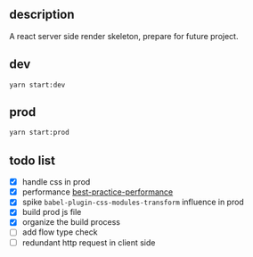 ## description
A react server side render skeleton, prepare for future project.

## dev
```$xslt
yarn start:dev
```

## prod
```bash
yarn start:prod
```

## todo list

- [x] handle css in prod
- [x] performance [best-practice-performance](https://expressjs.com/en/advanced/best-practice-performance.html)
- [x] spike `babel-plugin-css-modules-transform` influence in prod
- [x] build prod js file
- [x] organize the build process
- [ ] add flow type check
- [ ] redundant http request in client side